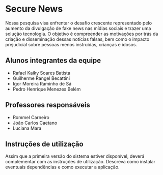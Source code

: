 # Secure News

Nossa pesquisa visa enfrentar o desafio crescente representado pelo aumento da divulgação de fake news nas mídias sociais e trazer uma solução tecnologia. O objetivo é compreender as motivações por trás da criação e disseminação dessas notícias falsas, bem como o impacto prejudicial sobre pessoas menos instruídas, crianças e idosos.

## Alunos integrantes da equipe

* Rafael Kaiky Soares Batista
* Guilherme Rangel Becattini
* Igor Moreira Raminho de Sá
* Pedro Henrique Menezes Belém

## Professores responsáveis

* Rommel Carneiro
* João Carlos Caetano
* Luciana Mara

## Instruções de utilização

Assim que a primeira versão do sistema estiver disponível, deverá complementar com as instruções de utilização. Descreva como instalar eventuais dependências e como executar a aplicação.
